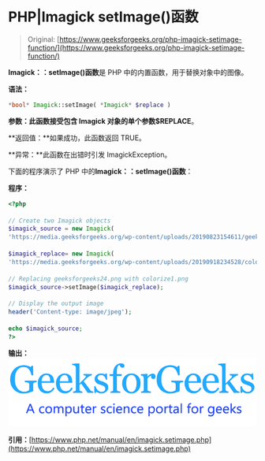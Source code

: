 # PHP|Imagick setImage()函数

> Original: [https://www.geeksforgeeks.org/php-imagick-setimage-function/](https://www.geeksforgeeks.org/php-imagick-setimage-function/)

**Imagick：：setImage()函数**是 PHP 中的内置函数，用于替换对象中的图像。

**语法：**

```php
*bool* Imagick::setImage( *Imagick* $replace )
```

**参数：**此函数接受包含 Imagick 对象的单个参数**$REPLACE**。

**返回值：**如果成功，此函数返回 TRUE。

**异常：**此函数在出错时引发 ImagickException。

下面的程序演示了 PHP 中的**Imagick：：setImage()函数**：

**程序：**

```php
<?php

// Create two Imagick objects
$imagick_source = new Imagick(
'https://media.geeksforgeeks.org/wp-content/uploads/20190823154611/geeksforgeeks24.png');

$imagick_replace= new Imagick(
'https://media.geeksforgeeks.org/wp-content/uploads/20190918234528/colorize1.png');

// Replacing geeksforgeeks24.png with colorize1.png
$imagick_source->setImage($imagick_replace);

// Display the output image
header('Content-type: image/jpeg');

echo $imagick_source;
?>
```

**输出：**
![](img/d2cdeddf65779f170b39764ad552411f.png)

**引用：**[https://www.php.net/manual/en/imagick.setimage.php](https://www.php.net/manual/en/imagick.setimage.php)